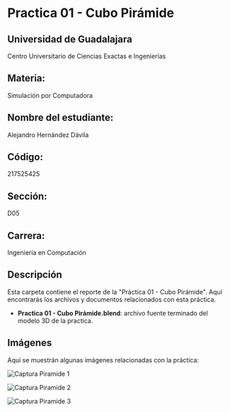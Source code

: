 # Practica 01 - Cubo Pirámide

## Universidad de Guadalajara
   Centro Universitario de Ciencias Exactas e Ingenierías

## Materia:
   Simulación por Computadora

## Nombre del estudiante:
   Alejandro Hernández Dávila

## Código:
   217525425

## Sección:
   D05

## Carrera: 
   Ingeniería en Computación

  
## Descripción
Esta carpeta contiene el reporte de la "Práctica 01 - Cubo Pirámide". Aquí encontrarás los archivos y documentos relacionados con esta práctica.

- **Practica 01 - Cubo Pirámide.blend**: archivo fuente terminado del modelo 3D de la practica.

## Imágenes

Aquí se muestrán algunas imágenes relacionadas con la práctica:

   ![Captura Piramide 1](https://github.com/AlexHD220/Simulacion_por_Computadora_-_Alejandro_Hernandez/assets/142282445/3be132ee-d6c9-4292-be48-15dc2b9358ca)


   ![Captura Piramide 2](https://github.com/AlexHD220/Simulacion_por_Computadora_-_Alejandro_Hernandez/assets/142282445/9eb8438e-59ae-4c12-97d6-a56055ba4bcd)

   ![Captura Piramide 3](https://github.com/AlexHD220/Simulacion_por_Computadora_-_Alejandro_Hernandez/assets/142282445/c904c97e-e0e6-4b17-8b20-3fea4b45068e)
